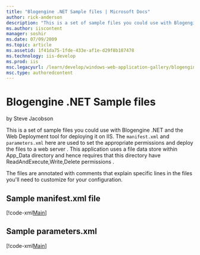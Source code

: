 ```yaml
---
title: "Blogengine .NET Sample files | Microsoft Docs"
author: rick-anderson
description: "This is a set of sample files you could use with Blogengine .NET and the Web Deployment tool for deploying it on IIS. The manifest.xml and parameters.xml her..."
ms.author: iiscontent
manager: soshir
ms.date: 07/09/2009
ms.topic: article
ms.assetid: 1f41da75-1fde-433e-af1e-d29f8b187478
ms.technology: iis-develop
ms.prod: iis
msc.legacyurl: /learn/develop/windows-web-application-gallery/blogengine-net-sample-files
msc.type: authoredcontent
---
```

Blogengine .NET Sample files
====================
by Steve Jacobson

This is a set of sample files you could use with Blogengine .NET and the Web Deployment tool for deploying it on IIS. The `manifest.xml` and `parameters.xml` here are used to set the appropriate permissions and deploy the files to a web server . This application uses a file data store within App\_Data directory and hence requires that this directory have ReadAndExecute,Write,Delete permissions .

The files are annotated with comments that explain specific lines in the files you'll need to customize for your configuration.

## Sample manifest.xml file

[!code-xml[Main](blogengine-net-sample-files/samples/sample1.xml)]

## Sample parameters.xml

[!code-xml[Main](blogengine-net-sample-files/samples/sample2.xml)]
